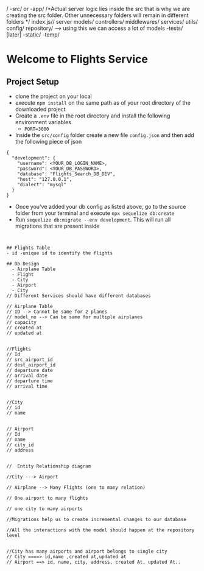 /
    -src/ or -app/ /*Actual server logic lies inside the src that is why we are creating the src folder. Other unnecessary folders will remain in different folders */
        index.js// server
        models/
        controllers/
        middlewares/
        services/
        utils/
        config/
        repository/ --> using this we can access a lot of models
    -tests/ [later]
    -static/
    -temp/ 



# Welcome to Flights Service

## Project Setup
- clone the project on your local 
- execute `npm install` on the same path as of your root directory of the downloaded project
- Create a `.env` file in the root directory and install the following environment variables
    - `PORT=3000`
- Inside the `src/config` folder create a new file `config.json` and then add the following piece of json


```
{
  "development": {
    "username": <YOUR_DB_LOGIN_NAME>,
    "password": <YOUR_DB_PASSWORD>,
    "database": "Flights_Search_DB_DEV",
    "host": "127.0.0.1",
    "dialect": "mysql"
  }
}
```

- Once you've added your db config as listed above, go to the source folder from your terminal and execute `npx sequelize db:create`
- Run `sequelize db:migrate --env development`. This will run all migrations that are present inside 
```


## Flights Table
- id -unique id to identify the flights

## Db Design
  - Airplane Table
  - Flight
  - City
  - Airport
  - City
// Different Services should have different databases

// Airplane Table
// ID --> Cannot be same for 2 planes
// model_no --> Can be same for multiple airplanes
// capacity
// created at
// updated at


//Flights
// Id
// src_airport_id
// dest_airport_id
// departure date
// arrival date
// departure time
// arrival time


//City
// id
// name


// Airport
// Id
// name
// city_id
// address


//  Entity Relationship diagram

//City ---> Airport

// Airplane --> Many Flights (one to many relation)

// One airport to many flights 

// one city to many airports

//Migrations help us to create incremental changes to our database

//All the interactions with the model should happen at the repository level


//City has many airports and airport belongs to single city
// City ====> id,name ,created at,updated at
// Airport ==> id, name, city, address, created At, updated At..